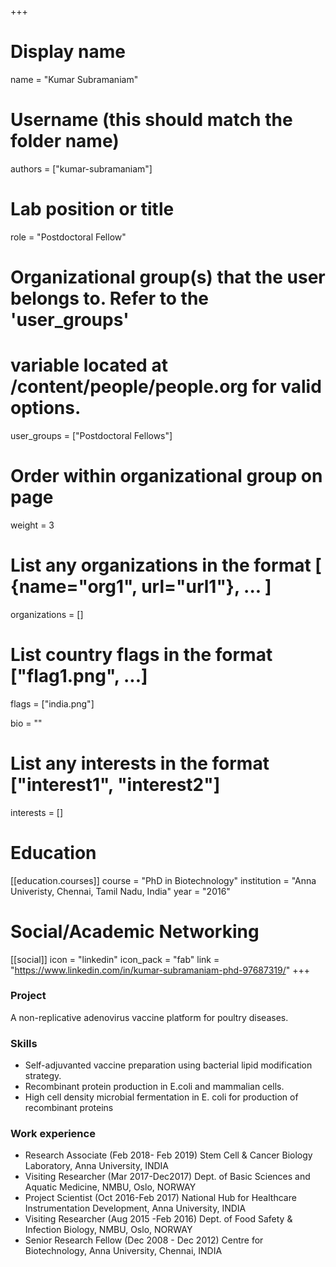 +++
# Display name
name = "Kumar Subramaniam"

# Username (this should match the folder name)
authors = ["kumar-subramaniam"]

# Lab position or title
role = "Postdoctoral Fellow"

# Organizational group(s) that the user belongs to. Refer to the 'user_groups'
# variable located at /content/people/people.org for valid options.
user_groups = ["Postdoctoral Fellows"]

# Order within organizational group on page
weight = 3

# List any organizations in the format [ {name="org1", url="url1"}, ... ]
organizations = []

# List country flags in the format ["flag1.png", ...]
flags = ["india.png"]

bio = ""

# List any interests in the format ["interest1", "interest2"]
interests = []

# Education
[[education.courses]]
course = "PhD in Biotechnology"
institution = "Anna Univeristy, Chennai, Tamil Nadu, India"
year = "2016"

# Social/Academic Networking
[[social]]
  icon = "linkedin"
  icon_pack = "fab"
  link = "https://www.linkedin.com/in/kumar-subramaniam-phd-97687319/"
+++

### Project
A non-replicative adenovirus vaccine platform for poultry diseases.

### Skills
- Self-adjuvanted vaccine preparation using bacterial lipid modification
  strategy.
- Recombinant protein production in E.coli and mammalian cells.
- High cell density microbial fermentation in E. coli for production of
  recombinant proteins

### Work experience
- Research Associate (Feb 2018- Feb 2019) Stem Cell & Cancer Biology Laboratory,
  Anna University, INDIA
- Visiting Researcher (Mar 2017-Dec2017) Dept. of Basic Sciences and Aquatic
  Medicine, NMBU, Oslo, NORWAY
- Project Scientist (Oct 2016-Feb 2017) National Hub for Healthcare
  Instrumentation Development, Anna University, INDIA
- Visiting Researcher (Aug 2015 -Feb 2016) Dept. of Food Safety & Infection
  Biology, NMBU, Oslo, NORWAY
- Senior Research Fellow (Dec 2008 - Dec 2012) Centre for Biotechnology, Anna
  University, Chennai, INDIA

